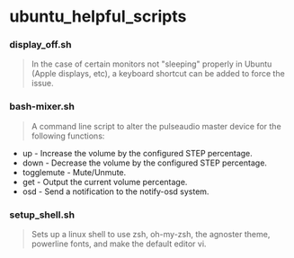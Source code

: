 ubuntu_helpful_scripts
======================

### display_off.sh
> In the case of certain monitors not "sleeping" properly in Ubuntu (Apple displays, etc), a keyboard shortcut can be added to force the issue.

### bash-mixer.sh
> A command line script to alter the pulseaudio master device for the following functions:
* up - Increase the volume by the configured STEP percentage.
* down - Decrease the volume by the configured STEP percentage.
* togglemute - Mute/Unmute.
* get - Output the current volume percentage.
* osd - Send a notification to the notify-osd system.

### setup_shell.sh
> Sets up a linux shell to use zsh, oh-my-zsh, the agnoster theme, powerline fonts, and make the default editor vi.

